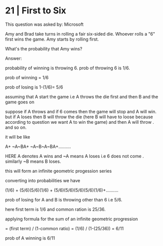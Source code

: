 # 21 | First to Six


This question was asked by: Microsoft


Amy and Brad take turns in rolling a fair six-sided die. Whoever rolls a "6" first wins the game. Amy starts by rolling first.

What's the probability that Amy wins?

Answer: 

probability of winning is throwing 6. prob of throwing 6 is 1/6.

prob of winning = 1/6

prob of losing is 1-(1/6)= 5/6

assuming that A start the game i.e A throws the die first and then B and the game goes on

suppose if A throws and if 6 comes then the game will stop and A will win. but if A loses then B will throw the die (here B will have to loose because according to question we want A to win the game) and then A will throw . and so on.

it will be like

A+ ~A~BA+ ~A~B~A~BA+..........

HERE  A denotes A wins and ~A means A loses i.e 6 does not come . similarly ~B means B loses.

this will form an infinite  geometric progession series

converting into probabilities we have

(1/6) + (5/6)(5/6)(1/6) + (5/6)(5/6)(5/6)(5/6)(1/6)+..........

prob of losing for A and B is throwing other than 6 i.e 5/6.

here first term is 1/6 and common ration is 25/36.

applying formula for the sum of an infinite geometric progression

= (first term) / (1-common ratio) = (1/6) / (1-(25/36)) = 6/11

prob of A winning is 6/11
